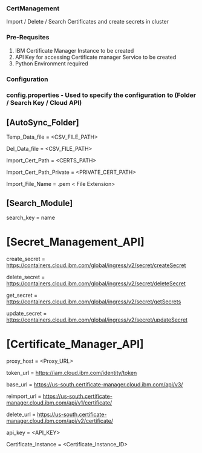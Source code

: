 ### CertManagement
Import / Delete / Search Certificates and create secrets in cluster
### Pre-Requsites
1. IBM Certificate Manager Instance to be created
2. API Key for accessing Certificate manager Service to be created
3. Python Environment required
### Configuration
### config.properties - Used to specify the configuration to (Folder / Search Key / Cloud API)
## [AutoSync_Folder]
Temp_Data_file = <CSV_FILE_PATH>

Del_Data_file = <CSV_FILE_PATH>

Import_Cert_Path = <CERTS_PATH>

Import_Cert_Path_Private = <PRIVATE_CERT_PATH>

Import_File_Name = .pem < File Extension>

## [Search_Module]
search_key = name
# [Secret_Management_API]
create_secret = https://containers.cloud.ibm.com/global/ingress/v2/secret/createSecret

delete_secret = https://containers.cloud.ibm.com/global/ingress/v2/secret/deleteSecret

get_secret = https://containers.cloud.ibm.com/global/ingress/v2/secret/getSecrets

update_secret = https://containers.cloud.ibm.com/global/ingress/v2/secret/updateSecret
# [Certificate_Manager_API]
proxy_host = <Proxy_URL>

token_url = https://iam.cloud.ibm.com/identity/token

base_url = https://us-south.certificate-manager.cloud.ibm.com/api/v3/

reimport_url = https://us-south.certificate-manager.cloud.ibm.com/api/v1/certificate/

delete_url = https://us-south.certificate-manager.cloud.ibm.com/api/v2/certificate/

api_key = <API_KEY>

Certificate_Instance = <Certificate_Instance_ID>
